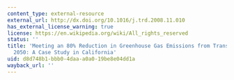 ```yaml
---
content_type: external-resource
external_url: http://dx.doi.org/10.1016/j.trd.2008.11.010
has_external_license_warning: true
license: https://en.wikipedia.org/wiki/All_rights_reserved
status: ''
title: 'Meeting an 80% Reduction in Greenhouse Gas Emissions from Transportation by
  2050: A Case Study in California'
uid: d8d748b1-bbb0-4daa-a0a0-19be8e04dd1a
wayback_url: ''
---
```


